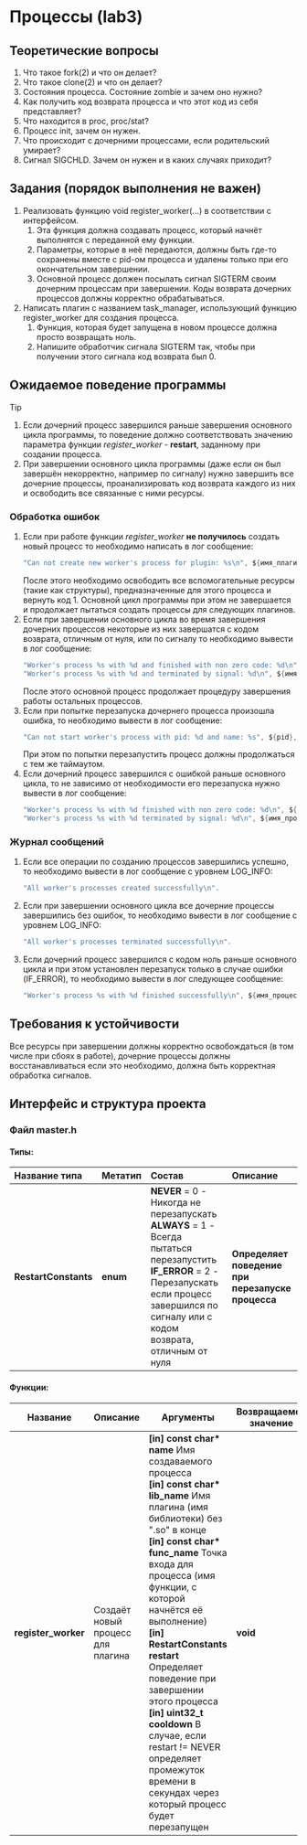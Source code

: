 # Процессы (lab3)

## Теоретические вопросы

1. Что такое fork(2) и что он делает?
1. Что такое clone(2) и что он делает?
1. Состояния процесса. Состояние zombie и зачем оно нужно?
1. Как получить код возврата процесса и что этот код из себя представляет?
1. Что находится в proc, proc/stat?
1. Процесс init, зачем он нужен.
1. Что происходит с дочерними процессами, если родительский умирает?
1. Сигнал SIGCHLD. Зачем он нужен и в каких случаях приходит?

## Задания (порядок выполнения не важен)
1. Реализовать функцию void register_worker(...) в соответствии с интерфейсом.
    1. Эта функция должна создавать процесс, который начнёт выполнятся с переданной ему функции.
    1. Параметры, которые в неё передаются, должны быть где-то сохранены вместе с pid-ом процесса и
        удалены только при его окончательном завершении.
    1. Основной процесс должен посылать сигнал SIGTERM своим дочерним процессам при завершении.
        Коды возврата дочерних процессов должны корректно обрабатываться.
1. Написать плагин с названием task_manager, использующий функцию register_worker для создания процесса.
    1. Функция, которая будет запущена в новом процессе должна просто возвращать ноль.
    1. Напишите обработчик сигнала SIGTERM так, чтобы при получении этого сигнала код возврата был 0.

## Ожидаемое поведение программы

> [!Tip]
>1. Если дочерний процесс завершился раньше завершения основного цикла программы, то поведение должно соответствовать
> значению параметра функции *register_worker* - **restart**, заданному при создании процесса.
>1. При завершении основного цикла программы (даже если он был завершён некорректно, например по сигналу) нужно завершить все
> дочерние процессы, проанализировать код возврата каждого из них и освободить все связанные с ними ресурсы.

### Обработка ошибок

1. Если при работе функции *register_worker* **не получилось** создать новый процесс то необходимо написать в лог сообщение:
    ```C
    "Can not create new worker's process for plugin: %s\n", ${имя_плагина_для_которого_создавался_процесс}.
    ```
    После этого необходимо освободить все вспомогательные ресурсы (такие как структуры), предназначенные для этого процесса и
    вернуть код 1.
    Основной цикл программы при этом не завершается и продолжает пытаться создать процессы для следующих плагинов.
1. Если при завершении основного цикла во время завершения дочерних процессов некоторые из них завершатся с кодом возврата, отличным от нуля, или по сигналу то необходимо вывести в лог сообщение:
    ```C
    "Worker's process %s with %d and finished with non zero code: %d\n", ${имя_процесса}, ${pid}, ${код_завершения} - в случае не нулевого кода,
    "Worker's process %s with %d and terminated by signal: %d\n", ${имя_процесса}, ${pid}, ${номер_сигнала} - в случае завершения по сигналу
    ```
    После этого основной процесс продолжает процедуру завершения работы остальных процессов.
1. Если при попытке перезапуска дочернего процесса произошла ошибка, то необходимо вывести в лог сообщение:
    ```C
    "Can not start worker's process with pid: %d and name: %s", ${pid}, ${имя_процесса}
    ```
    При этом по попытки перезапустить процесс должны продолжаться с тем же таймаутом.
1. Если дочерний процесс завершился с ошибкой раньше основного цикла, то не зависимо от необходимости его перезапуска нужно вывести в лог сообщение:
    ```C
    "Worker's process %s with %d finished with non zero code: %d\n", ${имя_процесса}, ${pid}, ${код_завершения} - в случае не нулевого кода,
    "Worker's process %s with %d terminated by signal: %d\n", ${имя_процесса}, ${pid}, ${номер_сигнала} - в случае завершения по сигналу
    ```

### Журнал сообщений

1. Если все операции по созданию процессов завершились успешно, то необходимо вывести в лог сообщение с уровнем LOG_INFO:
    ```C
    "All worker's processes created successfully\n".
    ```
1. Если при завершении основного цикла все дочерние процессы завершились без ошибок, то необходимо вывести в лог сообщение с уровнем LOG_INFO:
    ```C
    "All worker's processes terminated successfully\n".
    ```
1. Если дочерний процесс завершился с кодом ноль раньше основного цикла и при этом установлен перезапуск только в случае ошибки (IF_ERROR), то необходимо вывести в лог следующее сообщение:
    ```C
    "Worker's process %s with %d finished successfully\n", ${имя_процесса}, ${pid}
    ```

## Требования к устойчивости

Все ресурсы при завершении должны корректно освобождаться (в том числе при сбоях в работе),
дочерние процессы должны восстанавливаться если это необходимо, должна быть корректная обработка сигналов.

## Интерфейс и структура проекта

### Файл master.h

#### Типы:

<table>
  <thead>
    <tr>
      <th style="text-align: left;">Название типа</th>
      <th style="text-align: left;">Метатип</th>
      <th style="text-align: left;">Состав</th>
      <th style="text-align: left;">Описание</th>
    </tr>
  </thead>
  <tbody>
    <tr>
      <td style="text-align: left;"><b>RestartConstants</b></td>
      <td style="text-align: left;"><b>enum</b></td>
      <td style="text-align: left;">
        <b>NEVER</b> = 0 - Никогда не перезапускать<br>
        <b>ALWAYS</b> = 1 - Всегда пытаться перезапустить<br>
        <b>IF_ERROR</b> = 2 - Перезапускать если процесс завершился по сигналу или
            с кодом возврата, отличным от нуля
      </td>
      <td style="text-align: left;"><b>Определяет поведение при перезапуске процесса</b></td>
    </tr>
  </tbody>
</table>

#### Функции:

<table>
    <thead>
        <tr>
            <th>Название</th>
            <th>Описание</th>
            <th>Аргументы</th>
            <th>Возвращаемое значение</th>
        </tr>
    </thead>
    <tbody>
        <tr>
            <td><b>register_worker</b></td>
            <td>Создаёт новый процесс для плагина</td>
            <td>
                <b>[in] const char* name</b> Имя создаваемого процесса<br>
                <b>[in] const char* lib_name</b> Имя плагина (имя библиотеки) без ".so" в конце<br>
                <b>[in] const char* func_name</b> Точка входа для процесса (имя функции, с которой начнётся её выполнение)<br>
                <b>[in] RestartConstants restart</b> Определяет поведение при завершении этого процесса<br>
                <b>[in] uint32_t cooldown</b> В случае, если restart != NEVER определяет промежуток времени в секундах
                    через который процесс будет перезапущен
            </td>
            <td><b>void</td>
        </tr>
    </tbody>
</table>
